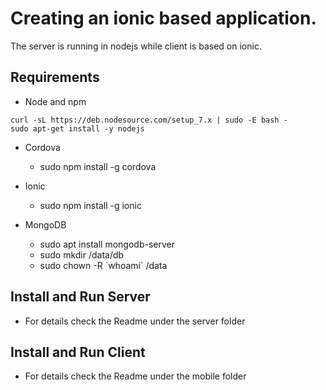 # Creating an ionic based application.
The server is running in nodejs while client is based on ionic.

## Requirements

- Node and npm
```
curl -sL https://deb.nodesource.com/setup_7.x | sudo -E bash -
sudo apt-get install -y nodejs
```

- Cordova
  - sudo npm install -g cordova

- Ionic
  - sudo npm install -g ionic

- MongoDB
  - sudo apt install mongodb-server
  - sudo mkdir /data/db
  - sudo chown -R \`whoami\` /data

## Install and Run Server
- For details check the Readme under the server folder

## Install and Run Client
- For details check the Readme under the mobile folder
